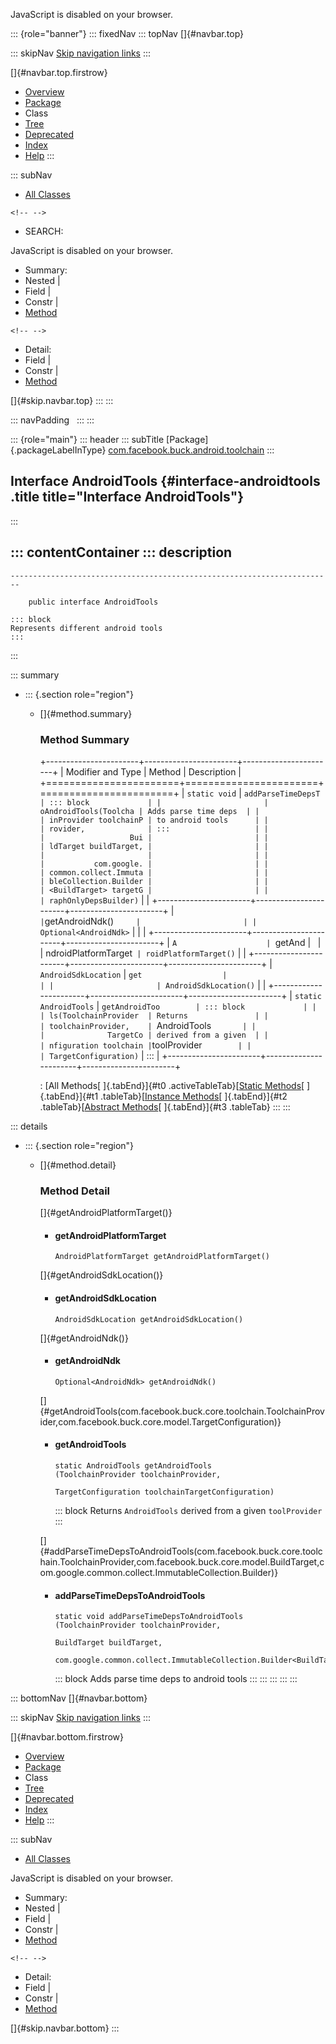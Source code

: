 <div>

JavaScript is disabled on your browser.

</div>

::: {role="banner"}
::: fixedNav
::: topNav
[]{#navbar.top}

::: skipNav
[Skip navigation links](#skip.navbar.top "Skip navigation links")
:::

[]{#navbar.top.firstrow}

-   [Overview](../../../../../index.html)
-   [Package](package-summary.html)
-   Class
-   [Tree](package-tree.html)
-   [Deprecated](../../../../../deprecated-list.html)
-   [Index](../../../../../index-all.html)
-   [Help](../../../../../help-doc.html)
:::

::: subNav
-   [All Classes](../../../../../allclasses.html)

```{=html}
<!-- -->
```
-   SEARCH:

<div>

<div>

JavaScript is disabled on your browser.

</div>

</div>

<div>

-   Summary: 
-   Nested \| 
-   Field \| 
-   Constr \| 
-   [Method](#method.summary)

```{=html}
<!-- -->
```
-   Detail: 
-   Field \| 
-   Constr \| 
-   [Method](#method.detail)

</div>

[]{#skip.navbar.top}
:::
:::

::: navPadding
 
:::
:::

::: {role="main"}
::: header
::: subTitle
[Package]{.packageLabelInType} [com.facebook.buck.android.toolchain](package-summary.html)
:::

## Interface AndroidTools {#interface-androidtools .title title="Interface AndroidTools"}
:::

::: contentContainer
::: description
-   

    ------------------------------------------------------------------------

        public interface AndroidTools

    ::: block
    Represents different android tools
    :::
:::

::: summary
-   ::: {.section role="region"}
    -   []{#method.summary}

        ### Method Summary

        +-----------------------+-----------------------+-----------------------+
        | Modifier and Type     | Method                | Description           |
        +=======================+=======================+=======================+
        | `static void`         | `addParseTimeDepsT    | ::: block             |
        |                       | oAndroidTools​(Toolcha | Adds parse time deps  |
        |                       | inProvider toolchainP | to android tools      |
        |                       | rovider,              | :::                   |
        |                       |                   Bui |                       |
        |                       | ldTarget buildTarget, |                       |
        |                       |                       |                       |
        |                       |           com.google. |                       |
        |                       | common.collect.Immuta |                       |
        |                       | bleCollection.Builder |                       |
        |                       | <BuildTarget> targetG |                       |
        |                       | raphOnlyDepsBuilder)` |                       |
        +-----------------------+-----------------------+-----------------------+
        | `                     | `getAndroidNdk()`     |                       |
        | Optional<AndroidNdk>` |                       |                       |
        +-----------------------+-----------------------+-----------------------+
        | `A                    | `getAnd               |                       |
        | ndroidPlatformTarget` | roidPlatformTarget()` |                       |
        +-----------------------+-----------------------+-----------------------+
        | `AndroidSdkLocation`  | `get                  |                       |
        |                       | AndroidSdkLocation()` |                       |
        +-----------------------+-----------------------+-----------------------+
        | `static AndroidTools` | `getAndroidToo        | ::: block             |
        |                       | ls​(ToolchainProvider  | Returns               |
        |                       | toolchainProvider,    | `AndroidTools`        |
        |                       |              TargetCo | derived from a given  |
        |                       | nfiguration toolchain | `toolProvider`        |
        |                       | TargetConfiguration)` | :::                   |
        +-----------------------+-----------------------+-----------------------+

        : [All Methods[ ]{.tabEnd}]{#t0 .activeTableTab}[[Static
        Methods](javascript:show(1);)[ ]{.tabEnd}]{#t1
        .tableTab}[[Instance
        Methods](javascript:show(2);)[ ]{.tabEnd}]{#t2
        .tableTab}[[Abstract
        Methods](javascript:show(4);)[ ]{.tabEnd}]{#t3 .tableTab}
    :::
:::

::: details
-   ::: {.section role="region"}
    -   []{#method.detail}

        ### Method Detail

        []{#getAndroidPlatformTarget()}

        -   #### getAndroidPlatformTarget

            ``` methodSignature
            AndroidPlatformTarget getAndroidPlatformTarget()
            ```

        []{#getAndroidSdkLocation()}

        -   #### getAndroidSdkLocation

            ``` methodSignature
            AndroidSdkLocation getAndroidSdkLocation()
            ```

        []{#getAndroidNdk()}

        -   #### getAndroidNdk

            ``` methodSignature
            Optional<AndroidNdk> getAndroidNdk()
            ```

        []{#getAndroidTools(com.facebook.buck.core.toolchain.ToolchainProvider,com.facebook.buck.core.model.TargetConfiguration)}

        -   #### getAndroidTools

            ``` methodSignature
            static AndroidTools getAndroidTools​(ToolchainProvider toolchainProvider,
                                                TargetConfiguration toolchainTargetConfiguration)
            ```

            ::: block
            Returns `AndroidTools` derived from a given `toolProvider`
            :::

        []{#addParseTimeDepsToAndroidTools(com.facebook.buck.core.toolchain.ToolchainProvider,com.facebook.buck.core.model.BuildTarget,com.google.common.collect.ImmutableCollection.Builder)}

        -   #### addParseTimeDepsToAndroidTools

            ``` methodSignature
            static void addParseTimeDepsToAndroidTools​(ToolchainProvider toolchainProvider,
                                                       BuildTarget buildTarget,
                                                       com.google.common.collect.ImmutableCollection.Builder<BuildTarget> targetGraphOnlyDepsBuilder)
            ```

            ::: block
            Adds parse time deps to android tools
            :::
    :::
:::
:::
:::

::: bottomNav
[]{#navbar.bottom}

::: skipNav
[Skip navigation links](#skip.navbar.bottom "Skip navigation links")
:::

[]{#navbar.bottom.firstrow}

-   [Overview](../../../../../index.html)
-   [Package](package-summary.html)
-   Class
-   [Tree](package-tree.html)
-   [Deprecated](../../../../../deprecated-list.html)
-   [Index](../../../../../index-all.html)
-   [Help](../../../../../help-doc.html)
:::

::: subNav
-   [All Classes](../../../../../allclasses.html)

<div>

<div>

JavaScript is disabled on your browser.

</div>

</div>

<div>

-   Summary: 
-   Nested \| 
-   Field \| 
-   Constr \| 
-   [Method](#method.summary)

```{=html}
<!-- -->
```
-   Detail: 
-   Field \| 
-   Constr \| 
-   [Method](#method.detail)

</div>

[]{#skip.navbar.bottom}
:::
